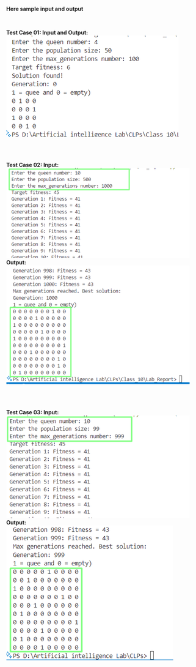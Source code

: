 <ul>
 
 <b>Here sample input and output</b>

 <br>
 
<b>Test Case 01: </b>
<b>Input and Output:</b>
<img src="output\2nd_input_output.png"/>

<br><br>

<b>Test Case 02: </b>
<b>Input:</b>
<img src="output\1st_input.png"/>
<b>Output:</b>
<img src="output\1st_output.png"/>

<br><br>

<b>Test Case 03: </b>
<b>Input:</b>
<img src="output\3rd_input.png"/>
<b>Output:</b>
<img src="output\3rd_output.png"/>
 

</ul>
